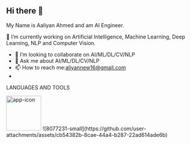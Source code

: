 
## Hi there 👋

My Name is Aaliyan Ahmed and am AI Engineer.

  🔭 I’m currently working on Artificial Intelligence, Machine Learning, Deep Learning, NLP and Computer Vision.
- 👯 I’m looking to collaborate on AI/ML/DL/CV/NLP
- 💬 Ask me about AI/ML/DL/CV/NLP
- 📫 How to reach me:aliyannew16@gmail.com
- 
LANGUAGES AND TOOLS

<img width="94" alt="app-icon" src="https://github.com/user-attachments/assets/945601e0-69b1-4170-acfe-89a4cf1effd3" />
![8077231-small](https://github.com/user-attachments/assets/cb54382b-8cae-44a4-b287-22ad614ade6b)
